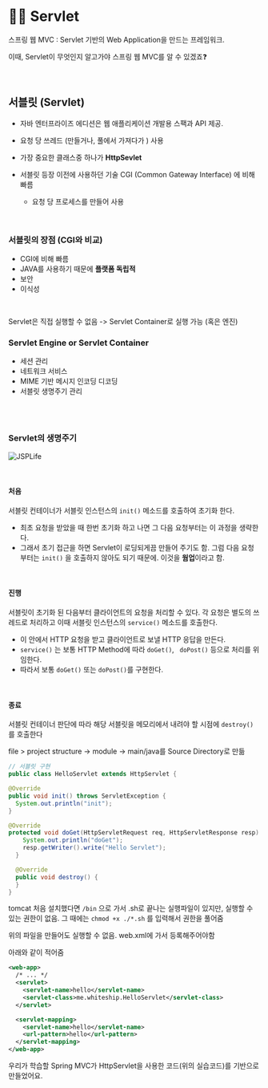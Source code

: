 # ✍🏻 Servlet

스프링 웹 MVC : Servlet 기반의 Web Application을 만드는 프레임워크.

이때, Servlet이 무엇인지 알고가야 스프링 웹 MVC를 알 수 있겠죠❓ 

<br />

## 서블릿 (Servlet)

- 자바 엔터프라이즈 에디션은 웹 애플리케이션 개발용 스팩과 API 제공.  
- 요청 당 쓰레드 (만들거나, 풀에서 가져다가 ) 사용
- 가장 중요한 클래스중 하나가 **HttpSevlet**

- 서블릿 등장 이전에 사용하던 기술 CGI (Common Gateway Interface) 에 비해 빠름
  - 요청 당 프로세스를 만들어 사용

<br />

### 서블릿의 장점 (CGI와 비교)

- CGI에 비해 빠름
- JAVA를 사용하기 때문에 **플랫폼 독립적**
- 보안
- 이식성

<br />

Servlet은 직접 실행할 수 없음 -> Servlet Container로 실행 가능 (혹은 엔진)

### Servlet Engine or Servlet Container

- 세션 관리
- 네트워크 서비스
- MIME 기반 메시지 인코딩 디코딩
- 서블릿 생명주기 관리

<br /><br />

### Servlet의 생명주기



![JSPLife](./img/JSPLife.png)

<br />

#### 처음

서블릿 컨테이너가 서블릿 인스턴스의 `init()` 메소드를 호출하여 초기화 한다.

- 최초 요청을 받았을 때 한번 초기화 하고 나면 그 다음 요청부터는 이 과정을 생략한다.
- 그래서 초기 접근을 하면 Servlet이 로딩되게끔 만들어 주기도 함. 그럼 다음 요청부터는 `init()` 을 호출하지 않아도 되기 때문에. 이것을 **웜업**이라고 함.

<br />

#### 진행

서블릿이 초기화 된 다음부터 클라이언트의 요청을 처리할 수 있다. 각 요청은 별도의 쓰레드로 처리하고 이때 서블릿 인스턴스의 `service()` 메소드를 호출한다.

-  이 안에서 HTTP 요청을 받고 클라이언트로 보낼 HTTP 응답을 만든다.
- `service()` 는 보통 HTTP Method에 따라 `doGet()`, ` doPost()` 등으로 처리를 위임한다.
- 따라서 보통 `doGet()` 또는 `doPost()`를 구현한다. 

<br />

#### 종료

서블릿 컨테이너 판단에 따라 해당 서블릿을 메모리에서 내려야 할 시점에 `destroy()` 를 호출한다



file > project structure -> module -> main/java를 Source Directory로 만듦

``` java
// 서블릿 구현
public class HelloServlet extends HttpServlet {

@Override
public void init() throws ServletException {
  System.out.println("init");
}

@Override
protected void doGet(HttpServletRequest req, HttpServletResponse resp) throws ServletException, IOException {
    System.out.println("doGet");
    resp.getWriter().write("Hello Servlet");
  }

  @Override
  public void destroy() {
  }
}
```



tomcat 처음 설치했다면 `/bin` 으로 가서 .sh로 끝나는 실행파일이 있지만, 실행할 수 있는 권한이 없음. 그 때에는 `chmod +x ./*.sh` 를 입력해서 권한을 풀어줌

위의 파일을 만들어도 실행할 수 없음. web.xml에 가서 등록해주어야함

아래와 같이 적어줌

``` xml
<web-app>
  /* ... */
  <servlet>
    <servlet-name>hello</servlet-name>
    <servlet-class>me.whiteship.HelloServlet</servlet-class>
  </servlet>

  <servlet-mapping>
    <servlet-name>hello</servlet-name>
    <url-pattern>hello</url-pattern>
  </servlet-mapping>
</web-app>
```



우리가 학습할 Spring MVC가 HttpServlet을 사용한 코드(위의 실습코드)를 기반으로 만들었어요.

